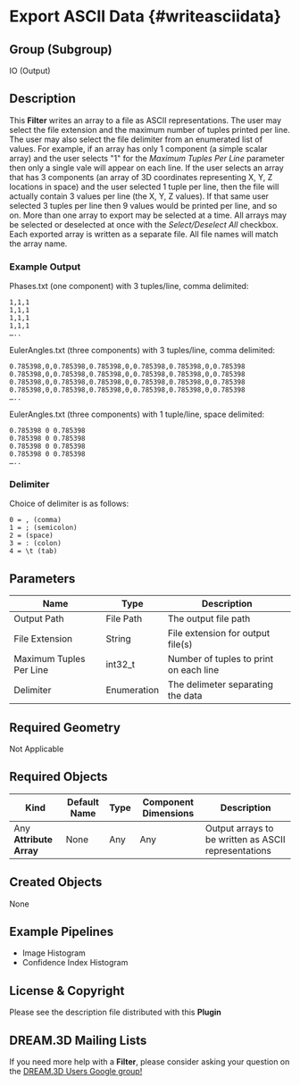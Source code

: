 Export ASCII Data {#writeasciidata}
=============

## Group (Subgroup) ##

IO (Output)

## Description ##

This **Filter** writes an array to a file as ASCII representations. The user may select the file extension and the maximum number of tuples printed per line. The user may also select the file delimiter from an enumerated list of values.  For example, if an array has only 1 component (a simple scalar array) and the user selects "1" for the _Maximum Tuples Per Line_ parameter then only a single vale will appear on each line. If the user selects an array that has 3 components (an array of 3D coordinates representing X, Y, Z locations in space) and the user selected 1 tuple per line, then the file will actually contain 3 values per line (the X, Y, Z values). If that same user selected 3 tuples per line then 9 values would be printed per line, and so on. More than one array to export may be selected at a time. All arrays may be selected or deselected at once with the _Select/Deselect All_ checkbox.  Each exported array is written as a separate file.  All file names will match the array name.


### Example Output ###

Phases.txt (one component) with 3 tuples/line, comma delimited:     

	1,1,1
	1,1,1
	1,1,1  
	1,1,1
	….. 

EulerAngles.txt (three components) with 3 tuples/line, comma delimited:     

	0.785398,0,0.785398,0.785398,0,0.785398,0.785398,0,0.785398
	0.785398,0,0.785398,0.785398,0,0.785398,0.785398,0,0.785398
	0.785398,0,0.785398,0.785398,0,0.785398,0.785398,0,0.785398  
	0.785398,0,0.785398,0.785398,0,0.785398,0.785398,0,0.785398
	….. 

EulerAngles.txt (three components) with 1 tuple/line, space delimited:     

	0.785398 0 0.785398
	0.785398 0 0.785398
	0.785398 0 0.785398  
	0.785398 0 0.785398
	….. 

### Delimiter ###

Choice of delimiter is as follows:

    0 = , (comma)
    1 = ; (semicolon)
    2 = (space)
    3 = : (colon)
    4 = \t (tab)

## Parameters ##

| Name             | Type | Description |
|------------------|------|------------|
| Output Path | File Path | The output file path |
| File Extension | String | File extension for output file(s) |
| Maximum Tuples Per Line | int32_t | Number of tuples to print on each line |
| Delimiter | Enumeration | The delimeter separating the data |

## Required Geometry ##

Not Applicable

## Required Objects ##

| Kind | Default Name | Type | Component Dimensions | Description |
|------|--------------|------|----------------------|-------------|
| Any **Attribute Array** | None | Any | Any | Output arrays to be written as ASCII representations |

## Created Objects ##

None

## Example Pipelines ##

+ Image Histogram
+ Confidence Index Histogram

## License & Copyright ##

Please see the description file distributed with this **Plugin**

## DREAM.3D Mailing Lists ##

If you need more help with a **Filter**, please consider asking your question on the [DREAM.3D Users Google group!](https://groups.google.com/forum/?hl=en#!forum/dream3d-users)


